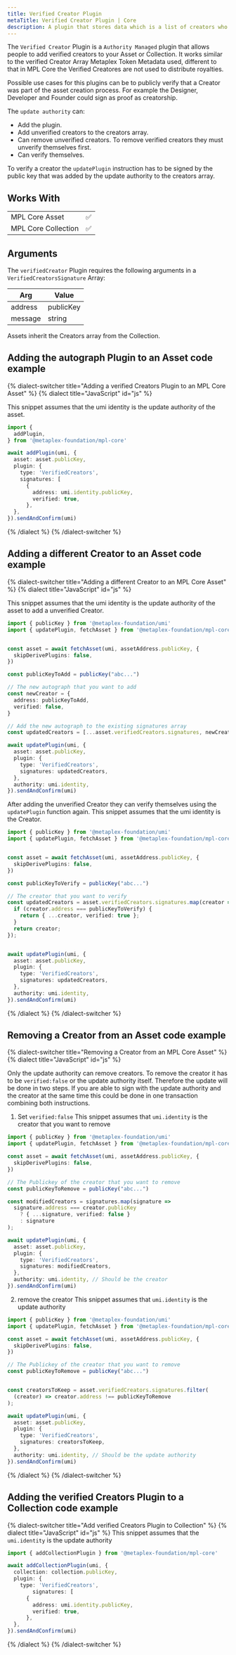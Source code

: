 ```yaml
---
title: Verified Creator Plugin
metaTitle: Verified Creator Plugin | Core
description: A plugin that stores data which is a list of creators who worked on the Assets/Collection. 
---
```


The `Verified Creator` Plugin is a `Authority Managed` plugin that allows people to add verified creators to your Asset or Collection. It works similar to the verified Creator Array Metaplex Token Metadata used, different to that in MPL Core the Verified Creatores are not used to distribute royalties.

Possible use cases for this plugins can be to publicly verify that a Creator was part of the asset creation process. For example the Designer, Developer and Founder could sign as proof as creatorship.

The `update authority` can: 
- Add the plugin.
- Add unverified creators to the creators array.
- Can remove unverified creators. To remove verified creators they must unverify themselves first.
- Can verify themselves.

To verify a creator the `updatePlugin` instruction has to be signed by the public key that was added by the update authority to the creators array. 

## Works With

|                     |     |
| ------------------- | --- |
| MPL Core Asset      | ✅  |
| MPL Core Collection | ✅  |

## Arguments

The `verifiedCreator` Plugin requires the following arguments in a `VerifiedCreatorsSignature` Array:

| Arg     | Value     |
| ------- | ------    |
| address | publicKey |
| message | string    |

Assets inherit the Creators array from the Collection.

## Adding the autograph Plugin to an Asset code example

{% dialect-switcher title="Adding a verified Creators Plugin to an MPL Core Asset" %}
{% dialect title="JavaScript" id="js" %}

This snippet assumes that the umi identity is the update authority of the asset.

```ts
import {
  addPlugin,
} from '@metaplex-foundation/mpl-core'

await addPlugin(umi, {
  asset: asset.publicKey,
  plugin: {
    type: 'VerifiedCreators',
    signatures: [
      {
        address: umi.identity.publicKey,
        verified: true,
      },
  },
}).sendAndConfirm(umi)
```

{% /dialect %}
{% /dialect-switcher %}

## Adding a different Creator to an Asset code example

{% dialect-switcher title="Adding a different Creator to an MPL Core Asset" %}
{% dialect title="JavaScript" id="js" %}

This snippet assumes that the umi identity is the update authority of the asset to add a unverified Creator.

```ts
import { publicKey } from '@metaplex-foundation/umi'
import { updatePlugin, fetchAsset } from '@metaplex-foundation/mpl-core'


const asset = await fetchAsset(umi, assetAddress.publicKey, {
  skipDerivePlugins: false,
})

const publicKeyToAdd = publicKey("abc...")

// The new autograph that you want to add
const newCreator = {
  address: publicKeyToAdd,
  verified: false,
}

// Add the new autograph to the existing signatures array
const updatedCreators = [...asset.verifiedCreators.signatures, newCreator]

await updatePlugin(umi, {
  asset: asset.publicKey,
  plugin: {
    type: 'VerifiedCreators',
    signatures: updatedCreators,
  },
  authority: umi.identity,
}).sendAndConfirm(umi)
```

After adding the unverified Creator they can verify themselves using the `updatePlugin` function again.
This snippet assumes that the umi identity is the Creator.

```ts
import { publicKey } from '@metaplex-foundation/umi'
import { updatePlugin, fetchAsset } from '@metaplex-foundation/mpl-core'


const asset = await fetchAsset(umi, assetAddress.publicKey, {
  skipDerivePlugins: false,
})

const publicKeyToVerify = publicKey("abc...")

// The creator that you want to verify
const updatedCreators = asset.verifiedCreators.signatures.map(creator => {
  if (creator.address === publicKeyToVerify) {
    return { ...creator, verified: true };
  }
  return creator;
});


await updatePlugin(umi, {
  asset: asset.publicKey,
  plugin: {
    type: 'VerifiedCreators',
    signatures: updatedCreators,
  },
  authority: umi.identity,
}).sendAndConfirm(umi)
```

{% /dialect %}
{% /dialect-switcher %}

## Removing a Creator from an Asset code example

{% dialect-switcher title="Removing a Creator from an MPL Core Asset" %}
{% dialect title="JavaScript" id="js" %}

Only the update authority can remove creators. To remove the creator it has to be `verified:false` or the update authority itself. Therefore the update will be done in two steps. If you are able to sign with the update authority and the creator at the same time this could be done in one transaction combining both instructions.

1. Set `verified:false`
This snippet assumes that `umi.identity` is the creator that you want to remove

```ts
import { publicKey } from '@metaplex-foundation/umi'
import { updatePlugin, fetchAsset } from '@metaplex-foundation/mpl-core'

const asset = await fetchAsset(umi, assetAddress.publicKey, {
  skipDerivePlugins: false,
})

// The Publickey of the creator that you want to remove 
const publicKeyToRemove = publicKey("abc...")

const modifiedCreators = signatures.map(signature => 
  signature.address === creator.publicKey 
    ? { ...signature, verified: false } 
    : signature
);

await updatePlugin(umi, {
  asset: asset.publicKey,
  plugin: {
    type: 'VerifiedCreators',
    signatures: modifiedCreators,
  },
  authority: umi.identity, // Should be the creator
}).sendAndConfirm(umi)
```

2. remove the creator
This snippet assumes that `umi.identity` is the update authority

```ts
import { publicKey } from '@metaplex-foundation/umi'
import { updatePlugin, fetchAsset } from '@metaplex-foundation/mpl-core'

const asset = await fetchAsset(umi, assetAddress.publicKey, {
  skipDerivePlugins: false,
})

// The Publickey of the creator that you want to remove 
const publicKeyToRemove = publicKey("abc...")


const creatorsToKeep = asset.verifiedCreators.signatures.filter(
  (creator) => creator.address !== publicKeyToRemove
);

await updatePlugin(umi, {
  asset: asset.publicKey,
  plugin: {
    type: 'VerifiedCreators',
    signatures: creatorsToKeep,
  },
  authority: umi.identity, // Should be the update authority
}).sendAndConfirm(umi)
```

{% /dialect %}
{% /dialect-switcher %}

## Adding the verified Creators Plugin to a Collection code example

{% dialect-switcher title="Add verified Creators Plugin to Collection" %}
{% dialect title="JavaScript" id="js" %}
This snippet assumes that the `umi.identity` is the update authority

```ts
import { addCollectionPlugin } from '@metaplex-foundation/mpl-core'

await addCollectionPlugin(umi, {
  collection: collection.publicKey,
  plugin: {
    type: 'VerifiedCreators',
        signatures: [
      {
        address: umi.identity.publicKey,
        verified: true,
      },
  },
}).sendAndConfirm(umi)
```

{% /dialect %}
{% /dialect-switcher %}
